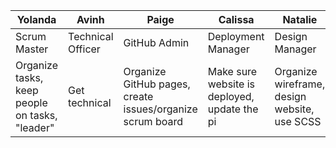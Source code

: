 

| Yolanda | Avinh | Paige | Calissa | Natalie |
| ----- | ----- | -----| ------| ------|
| Scrum Master | Technical Officer | GitHub Admin | Deployment Manager | Design Manager |
| Organize tasks, keep people on tasks, "leader" | Get technical | Organize GitHub pages, create issues/organize scrum board | Make sure website is deployed, update the pi | Organize wireframe, design website, use SCSS |




